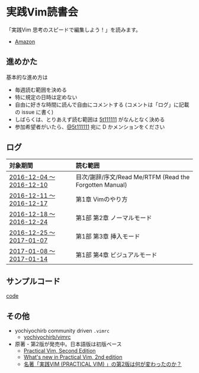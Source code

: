 # 実践Vim読書会

「実践Vim 思考のスピードで編集しよう！」を読みます。

- [Amazon](https://www.amazon.co.jp/dp/B00HWLJI3U)


## 進めかた

基本的な進め方は

- 毎週読む範囲を決める
- 特に規定の日時は定めない
- 自由に好きな時間に読んで自由にコメントする (コメントは「ログ」に記載の issue に書く)
- しばらくは、とりあえず読む範囲は [5t111111](https://github.com/5t111111) がなんとなく決める
- 参加希望者がいたら、[@5t111111](https://twitter.com/5t111111) 宛に D かメンションをください


## ログ

| 対象期間                                                                 | 読む範囲                                                |
| :--                                                                      | :--                                                     |
| [2016-12-04 〜 2016-12-10](https://github.com/yochiyochirb/vim/issues/1) | 目次/謝辞/序文/Read Me/RTFM (Read the Forgotten Manual) |
| [2016-12-11 〜 2016-12-17](https://github.com/yochiyochirb/vim/issues/2) | 第1章 Vimのやり方                                       |
| [2016-12-18 〜 2016-12-24](https://github.com/yochiyochirb/vim/issues/3) | 第1部 第2章 ノーマルモード                              |
| [2016-12-25 〜 2017-01-07](https://github.com/yochiyochirb/vim/issues/4) | 第1部 第3章 挿入モード                                  |
| [2017-01-08 〜 2017-01-14](https://github.com/yochiyochirb/vim/issues/5) | 第1部 第4章 ビジュアルモード                            |

## サンプルコード

[code](https://github.com/yochiyochirb/practical-vim/tree/master/code)

## その他

- yochiyochirb community driven `.vimrc`
  - [yochiyochirb/vimrc](https://github.com/yochiyochirb/vimrc)
- 原著 - 第2版が発売中。日本語版は初版ベース
  - [Practical Vim, Second Edition](https://pragprog.com/book/dnvim2/practical-vim-second-edition)
  - [What's new in Practical Vim, 2nd edition](http://vimcasts.org/blog/2015/11/whats-new-in-practical-vim-2nd-edition/)
  - [名著「実践VIM (PRACTICAL VIM) 」の第2版は何が変わったのか？](http://thebrews.info/名著「実践vim-practical-vim-」の第2版は何が変わったのか？/)
